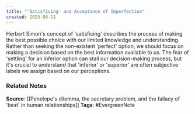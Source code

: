 ```yaml
---
title: "'Satisficing' and Acceptance of Imperfection"
created: 2023-06-11
---
```


Herbert Simon's concept of 'satisficing' describes the process of making the best possible choice with our limited knowledge and understanding. Rather than seeking the non-existent 'perfect' option, we should focus on making a decision based on the best information available to us. The fear of 'settling' for an inferior option can stall our decision-making process, but it's crucial to understand that 'inferior' or 'superior' are often subjective labels we assign based on our perceptions.

### Related Notes
**Source**: [[Penelope's dilemma, the secretary problem, and the fallacy of 'best' in human relationships]]
**Tags**: #EvergreenNote
